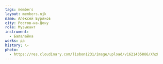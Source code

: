 ```yaml
---
tags: members
layout: members.njk
name: Алексей Буряков
city: Ростов-на-Дону
role: Музыкант
instrument:
  - Балалайка
works: да
history: \-
photo:
  - https://res.cloudinary.com/lisbon1231/image/upload/v1621435886/XhzFiJB1G6g_ygnggs.jpg
---
```

